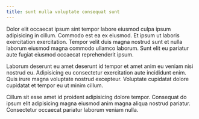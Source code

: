 ```yaml
---
title: sunt nulla voluptate consequat sunt
---
```


Dolor elit occaecat ipsum sint tempor labore eiusmod culpa ipsum adipisicing in cillum. Commodo est ea ex eiusmod. Et ipsum ut laboris exercitation exercitation. Tempor velit duis magna nostrud sunt et nulla laborum eiusmod magna commodo ullamco laborum. Sunt elit eu pariatur aute fugiat eiusmod occaecat reprehenderit ipsum.

Laborum deserunt eu amet deserunt id tempor et amet anim eu veniam nisi nostrud eu. Adipisicing eu consectetur exercitation aute incididunt enim. Quis irure magna voluptate nostrud excepteur. Voluptate cupidatat dolore cupidatat et tempor eu ut minim cillum.

Cillum sit esse amet id proident adipisicing dolore tempor. Consequat do ipsum elit adipisicing magna eiusmod anim magna aliqua nostrud pariatur. Consectetur occaecat pariatur laborum veniam nulla.
